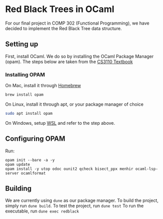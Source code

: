 # Red Black Trees in OCaml

For our final project in COMP 302 (Functional Programming), we have decided to implement the Red Black Tree data structure.

## Setting up
First, install OCaml. We do so by installing the OCaml Package Manager (opam). The steps below are taken from the [CS3110 Textbook](https://cs3110.github.io/textbook/chapters/preface/install.html)
### Installing OPAM
On Mac, install it through [Homebrew](https://brew.sh/)
```bash
brew install opam
```
On Linux, install it through apt, or your package manager of choice
```bash
sudo apt install opam
```
On Windows, setup [WSL](https://learn.microsoft.com/en-us/windows/wsl/install) and refer to the step above.

## Configuring OPAM
Run:
```
opam init --bare -a -y
opam update
opam install -y utop odoc ounit2 qcheck bisect_ppx menhir ocaml-lsp-server ocamlformat
```

## Building
We are currently using `dune` as our package manager.
To build the project, simply run `dune build`.
To test the project, run `dune test`
To run the executable, run `dune exec redblack`